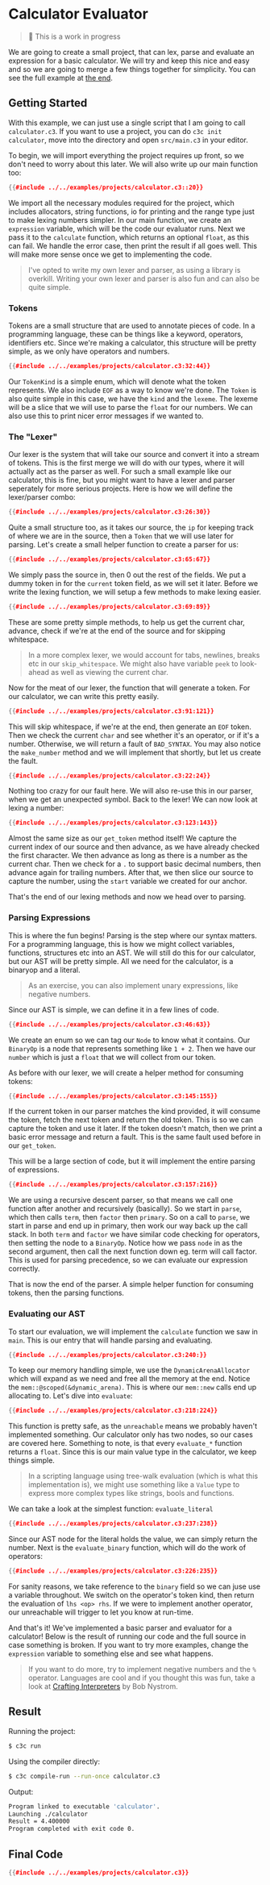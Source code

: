 # Calculator Evaluator

> 🚧 This is a work in progress

We are going to create a small project, that can lex, parse and evaluate an expression for a basic calculator. We will try and keep this nice and easy and so we are going to merge a few things together for simplicity. You can see the full example at [the end](#final-code).

## Getting Started

With this example, we can just use a single script that I am going to call `calculator.c3`. If you want to use a project, you can do `c3c init calculator`, move into the directory and open `src/main.c3` in your editor.

To begin, we will import everything the project requires up front, so we don't need to worry about this later. We will also write up our main function too:

```c++
{{#include ../../examples/projects/calculator.c3::20}}
```

We import all the necessary modules required for the project, which includes allocators, string functions, io for printing and the range type just to make lexing numbers simpler. In our main function, we create an `expression` variable, which will be the code our evaluator runs. Next we pass it to the `calculate` function, which returns an optional `float`, as this can fail. We handle the error case, then print the result if all goes well. This will make more sense once we get to implementing the code.

> I've opted to write my own lexer and parser, as using a library is overkill.
> Writing your own lexer and parser is also fun and can also be quite simple.

### Tokens

Tokens are a small structure that are used to annotate pieces of code. In a programming language, these can be things like a keyword, operators, identifiers etc. Since we're making a calculator, this structure will be pretty simple, as we only have operators and numbers.

```c++
{{#include ../../examples/projects/calculator.c3:32:44}}
```

Our `TokenKind` is a simple enum, which will denote what the token represents. We also include `EOF` as a way to know we're done. The `Token` is also quite simple in this case, we have the `kind` and the `lexeme`. The lexeme will be a slice that we will use to parse the `float` for our numbers. We can also use this to print nicer error messages if we wanted to.

### The "Lexer"

Our lexer is the system that will take our source and convert it into a stream of tokens. This is the first merge we will do with our types, where it will actually act as the parser as well. For such a small example like our calculator, this is fine, but you might want to have a lexer and parser seperately for more serious projects. Here is how we will define the lexer/parser combo:

```c++
{{#include ../../examples/projects/calculator.c3:26:30}}
```

Quite a small structure too, as it takes our source, the `ip` for keeping track of where we are in the source, then a `Token` that we will use later for parsing. Let's create a small helper function to create a parser for us:

```c++
{{#include ../../examples/projects/calculator.c3:65:67}}
```

We simply pass the source in, then 0 out the rest of the fields. We put a dummy token in for the `current` token field, as we will set it later. Before we write the lexing function, we will setup a few methods to make lexing easier.

```c++
{{#include ../../examples/projects/calculator.c3:69:89}}
```

These are some pretty simple methods, to help us get the current char, advance, check if we're at the end of the source and for skipping whitespace.

> In a more complex lexer, we would account for tabs, newlines, breaks etc in our `skip_whitespace`. We might also have variable `peek` to look-ahead as well as viewing the current char.

Now for the meat of our lexer, the function that will generate a token. For our calculator, we can write this pretty easily.

```c++
{{#include ../../examples/projects/calculator.c3:91:121}}
```

This will skip whitespace, if we're at the end, then generate an `EOF` token. Then we check the current `char` and see whether it's an operator, or if it's a number. Otherwise, we will return a fault of `BAD_SYNTAX`. You may also notice the `make_number` method and we will implement that shortly, but let us create the fault.

```c++
{{#include ../../examples/projects/calculator.c3:22:24}}
```

Nothing too crazy for our fault here. We will also re-use this in our parser, when we get an unexpected symbol. Back to the lexer! We can now look at lexing a number:

```c++
{{#include ../../examples/projects/calculator.c3:123:143}}
```

Almost the same size as our `get_token` method itself! We capture the current index of our source and then advance, as we have already checked the first character. We then advance as long as there is a number as the current char. Then we check for a `.` to support basic decimal numbers, then advance again for trailing numbers. After that, we then slice our source to capture the number, using the `start` variable we created for our anchor.

That's the end of our lexing methods and now we head over to parsing.

### Parsing Expressions

This is where the fun begins! Parsing is the step where our syntax matters. For a programming language, this is how we might collect variables, functions, structures etc into an AST. We will still do this for our calculator, but our AST will be pretty simple. All we need for the calculator, is a binaryop and a literal.

> As an exercise, you can also implement unary expressions, like negative numbers.

Since our AST is simple, we can define it in a few lines of code.

```c++
{{#include ../../examples/projects/calculator.c3:46:63}}
```

We create an enum so we can tag our `Node` to know what it contains. Our `BinaryOp` is a node that represents something like `1 + 2`. Then we have our `number` which is just a `float` that we will collect from our token.

As before with our lexer, we will create a helper method for consuming tokens:

```c++
{{#include ../../examples/projects/calculator.c3:145:155}}
```

If the current token in our parser matches the kind provided, it will consume the token, fetch the next token and return the old token. This is so we can capture the token and use it later. If the token doesn't match, then we print a basic error message and return a fault. This is the same fault used before in our `get_token`.

This will be a large section of code, but it will implement the entire parsing of expressions.

```c++
{{#include ../../examples/projects/calculator.c3:157:216}}
```

We are using a recursive descent parser, so that means we call one function after another and recursively (basically). So we start in `parse`, which then calls `term`, then `factor` then `primary`. So on a call to `parse`, we start in parse and end up in primary, then work our way back up the call stack. In both `term` and `factor` we have similar code checking for operators, then setting the node to a `BinaryOp`. Notice how we pass `node` in as the second argument, then call the next function down eg. term will call factor. This is used for parsing precedence, so we can evaluate our expression correctly.

That is now the end of the parser. A simple helper function for consuming tokens, then the parsing functions.

### Evaluating our AST

To start our evaluation, we will implement the `calculate` function we saw in `main`. This is our entry that will handle parsing and evaluating.

```c++
{{#include ../../examples/projects/calculator.c3:240:}}
```

To keep our memory handling simple, we use the `DynamicArenaAllocator` which will expand as we need and free all the memory at the end. Notice the `mem::@scoped(&dynamic_arena)`. This is where our `mem::new` calls end up allocating to. Let's dive into `evaluate`:

```c++
{{#include ../../examples/projects/calculator.c3:218:224}}
```

This function is pretty safe, as the `unreachable` means we probably haven't implemented something. Our calculator only has two nodes, so our cases are covered here. Something to note, is that every `evaluate_*` function returns a `float`. Since this is our main value type in the calculator, we keep things simple.

> In a scripting language using tree-walk evaluation (which is what this implementation is), we might use something like a `Value` type to express more complex types like strings, bools and functions.

We can take a look at the simplest function: `evaluate_literal`

```c++
{{#include ../../examples/projects/calculator.c3:237:238}}
```

Since our AST node for the literal holds the value, we can simply return the number. Next is the `evaluate_binary` function, which will do the work of operators:

```c++
{{#include ../../examples/projects/calculator.c3:226:235}}
```

For sanity reasons, we take reference to the `binary` field so we can juse use a variable throughout. We switch on the operator's token kind, then return the evaluation of `lhs <op> rhs`. If we were to implement another operator, our unreachable will trigger to let you know at run-time.

And that's it! We've implemented a basic parser and evaluator for a calculator! Below is the result of running our code and the full source in case something is broken. If you want to try more examples, change the `expression` variable to something else and see what happens.

> If you want to do more, try to implement negative numbers and the `%` operator.
> Languages are cool and if you thought this was fun, take a look at [Crafting Interpreters](https://craftinginterpreters.com/) by Bob Nystrom.

## Result

Running the project:
```sh
$ c3c run
```

Using the compiler directly:
```sh
$ c3c compile-run --run-once calculator.c3
```

Output:
```sh
Program linked to executable 'calculator'.
Launching ./calculator
Result = 4.400000
Program completed with exit code 0.
```

## Final Code

```c++
{{#include ../../examples/projects/calculator.c3}}
```